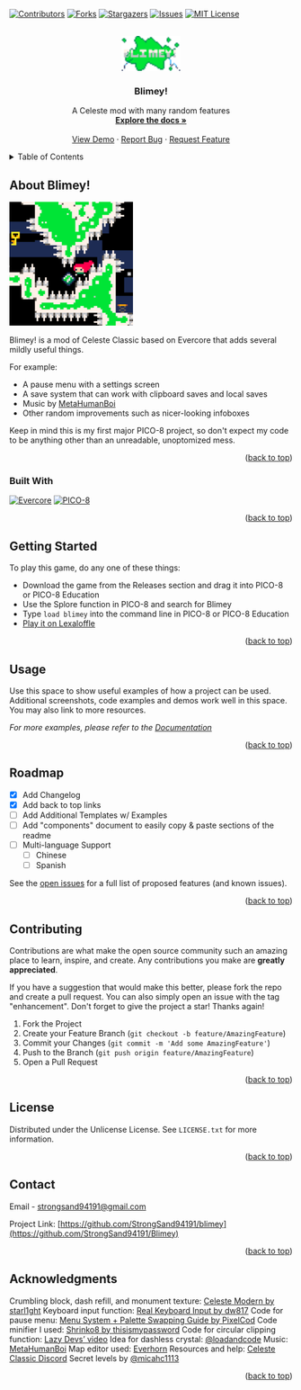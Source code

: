 <a name="readme-top"></a>

<!-- PROJECT SHIELDS -->
<!--
*** I'm using markdown "reference style" links for readability.
*** Reference links are enclosed in brackets [ ] instead of parentheses ( ).
*** See the bottom of this document for the declaration of the reference variables
*** for contributors-url, forks-url, etc. This is an optional, concise syntax you may use.
*** https://www.markdownguide.org/basic-syntax/#reference-style-links
-->
[![Contributors][contributors-shield]][contributors-url]
[![Forks][forks-shield]][forks-url]
[![Stargazers][stars-shield]][stars-url]
[![Issues][issues-shield]][issues-url]
[![MIT License][license-shield]][license-url]



<!-- PROJECT LOGO -->
<br />
<div align="center">
  <a href="https://github.com/StrongSand94191/Blimey">
    <img src="images/logo.png" alt="Logo" width="104" height="62">
  </a>

  <h3 align="center">Blimey!</h3>

  <p align="center">
    A Celeste mod with many random features
    <br />
    <a href="https://github.com/StrongSand94191/Blimey"><strong>Explore the docs »</strong></a>
    <br />
    <br />
    <a href="https://github.com/StrongSand94191/Blimey">View Demo</a>
    ·
    <a href="https://github.com/StrongSand94191/Blimey/issues">Report Bug</a>
    ·
    <a href="https://github.com/StrongSand94191/Blimey/issues">Request Feature</a>
  </p>
</div>



<!-- TABLE OF CONTENTS -->
<details>
  <summary>Table of Contents</summary>
  <ol>
    <li>
      <a href="#about-the-project">About The Project</a>
      <ul>
        <li><a href="#built-with">Built With</a></li>
      </ul>
    </li>
    <li>
      <a href="#getting-started">Getting Started</a>
    </li>
    <li><a href="#usage">Usage</a></li>
    <li><a href="#roadmap">Roadmap</a></li>
    <li><a href="#contributing">Contributing</a></li>
    <li><a href="#license">License</a></li>
    <li><a href="#contact">Contact</a></li>
    <li><a href="#acknowledgments">Acknowledgments</a></li>
  </ol>
</details>



<!-- ABOUT THE PROJECT -->
## About Blimey!

[![Product Name Screen Shot][product-screenshot]](https://example.com)

Blimey! is a mod of Celeste Classic based on Evercore that adds several mildly useful things.

For example:
* A pause menu with a settings screen
* A save system that can work with clipboard saves and local saves
* Music by [MetaHumanBoi](https://soundcloud.com/metahumanboi)
* Other random improvements such as nicer-looking infoboxes

Keep in mind this is my first major PICO-8 project, so don't expect my code to be anything other than an unreadable, unoptomized mess.

<p align="right">(<a href="#readme-top">back to top</a>)</p>



### Built With

[![Evercore][evercore-github]][evercore-url]
[![PICO-8][pico8-shield]][pico8-url]

<p align="right">(<a href="#readme-top">back to top</a>)</p>



<!-- GETTING STARTED -->
## Getting Started

To play this game, do any one of these things:
- Download the game from the Releases section and drag it into PICO-8 or PICO-8 Education
- Use the Splore function in PICO-8 and search for Blimey
- Type ```load blimey``` into the command line in PICO-8 or PICO-8 Education
- [Play it on Lexaloffle](https://www.lexaloffle.com/bbs/?tid=54017)

<p align="right">(<a href="#readme-top">back to top</a>)</p>



<!-- USAGE EXAMPLES -->
## Usage

Use this space to show useful examples of how a project can be used. Additional screenshots, code examples and demos work well in this space. You may also link to more resources.

_For more examples, please refer to the [Documentation](https://example.com)_

<p align="right">(<a href="#readme-top">back to top</a>)</p>



<!-- ROADMAP -->
## Roadmap

- [x] Add Changelog
- [x] Add back to top links
- [ ] Add Additional Templates w/ Examples
- [ ] Add "components" document to easily copy & paste sections of the readme
- [ ] Multi-language Support
    - [ ] Chinese
    - [ ] Spanish

See the [open issues](https://github.com/StrongSand94191/Blimey/issues) for a full list of proposed features (and known issues).

<p align="right">(<a href="#readme-top">back to top</a>)</p>



<!-- CONTRIBUTING -->
## Contributing

Contributions are what make the open source community such an amazing place to learn, inspire, and create. Any contributions you make are **greatly appreciated**.

If you have a suggestion that would make this better, please fork the repo and create a pull request. You can also simply open an issue with the tag "enhancement".
Don't forget to give the project a star! Thanks again!

1. Fork the Project
2. Create your Feature Branch (`git checkout -b feature/AmazingFeature`)
3. Commit your Changes (`git commit -m 'Add some AmazingFeature'`)
4. Push to the Branch (`git push origin feature/AmazingFeature`)
5. Open a Pull Request

<p align="right">(<a href="#readme-top">back to top</a>)</p>



<!-- LICENSE -->
## License

Distributed under the Unlicense License. See `LICENSE.txt` for more information.

<p align="right">(<a href="#readme-top">back to top</a>)</p>



<!-- CONTACT -->
## Contact

Email - strongsand94191@gmail.com

Project Link: [https://github.com/StrongSand94191/blimey](https://github.com/StrongSand94191/Blimey)

<p align="right">(<a href="#readme-top">back to top</a>)</p>



<!-- ACKNOWLEDGMENTS -->
## Acknowledgments

Crumbling block, dash refill, and monument texture: [Celeste Modern by starl1ght](https://www.lexaloffle.com/bbs/?tid=49639)
Keyboard input function: [Real Keyboard Input by dw817](https://www.lexaloffle.com/bbs/?tid=31598)
Code for pause menu: [Menu System + Palette Swapping Guide by PixelCod](https://www.lexaloffle.com/bbs/?tid=27725)
Code minifier I used: [Shrinko8 by thisismypassword](https://www.lexaloffle.com/bbs/?tid=48591)
Code for circular clipping function: [Lazy Devs’ video](https://www.youtube.com/watch?v=435tL1chJhI)
Idea for dashless crystal: [@loadandcode](https://www.lexaloffle.com/bbs/?uid=63364)
Music: [MetaHumanBoi](https://soundcloud.com/metahumanboi)
Map editor used: [Everhorn](https://github.com/CelesteClassic/everhorn/releases)
Resources and help: [Celeste Classic Discord](https://discord.gg/9Dm3NCS)
Secret levels by [@micahc1113](https://www.lexaloffle.com/bbs/?uid=74548)


<p align="right">(<a href="#readme-top">back to top</a>)</p>



<!-- MARKDOWN LINKS & IMAGES -->
<!-- https://www.markdownguide.org/basic-syntax/#reference-style-links -->
[contributors-shield]: https://img.shields.io/github/contributors/StrongSand94191/Blimey.svg?style=for-the-badge
[contributors-url]: https://github.com/StrongSand94191/Blimey/graphs/contributors
[forks-shield]: https://img.shields.io/github/forks/StrongSand94191/Blimey.svg?style=for-the-badge
[forks-url]: https://github.com/StrongSand94191/Blimey/network/members
[stars-shield]: https://img.shields.io/github/stars/StrongSand94191/Blimey.svg?style=for-the-badge
[stars-url]: https://github.com/StrongSand94191/Blimey/stargazers
[issues-shield]: https://img.shields.io/github/issues/StrongSand94191/Blimey.svg?style=for-the-badge
[issues-url]: https://github.com/StrongSand94191/Blimey/issues
[license-shield]: https://img.shields.io/github/license/StrongSand94191/Blimey.svg?style=for-the-badge
[license-url]: https://github.com/StrongSand94191/Blimey/blob/master/LICENSE.txt
[product-screenshot]: images/screenshot.png
[evercore-github]: https://img.shields.io/badge/Evercore-0f0f0f?logo=github&style=for-the-badge
[evercore-url]: https://github.com/CelesteClassic/evercore
[pico8-shield]: https://img.shields.io/badge/PICO--8-gray.svg?style=for-the-badge&logo=data:image/png;base64,iVBORw0KGgoAAAANSUhEUgAAACgAAAAoCAYAAACM/rhtAAAApElEQVR4Ae2dsQ2CUBRFH5QsQuhZQxsSwgCsYacmWrICtZUOoC5BwQBau8BzAC+E5P9EinNKAved5OXyWgOAeZIYIW4b1+HX4HwEEUQwpqD3JkVs+9YfjE89tKwXz03X/h9EEMFV3mL3XLf184gz9XjXMqfmx4cVI4hgzFtsr1q227NOvr4/3OTz3bnlFiOI4H9aPEFxcdnuoUqC81kxgggCQBhfqHwqM75sOVwAAAAQdEVYdExvZGVQTkcAMjAxMTAyMjHjWbbBAAAAAElFTkSuQmCC
[pico8-url]: https://www.lexaloffle.com/pico-8.php
